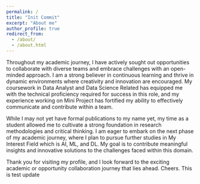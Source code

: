 ```yaml
---
permalink: /
title: "Init Commit"
excerpt: "About me"
author_profile: true
redirect_from: 
  - /about/
  - /about.html
---
```


Throughout my academic journey, I have actively sought out opportunities to collaborate with diverse teams and embrace challenges with an open-minded approach. I am a strong believer in continuous learning and thrive in dynamic environments where creativity and innovation are encouraged. My coursework in Data Analyst and Data Science Related has equipped me with the technical proficiency required for success in this role, and my experience working on Mini Project has fortified my ability to effectively communicate and contribute within a team.

While I may not yet have formal publications to my name yet, my time as a student allowed me to cultivate a strong foundation in research methodologies and critical thinking. I am eager to embark on the next phase of my academic journey, where I plan to pursue further studies in My Interest Field which is AI, ML, and DL. My goal is to contribute meaningful insights and innovative solutions to the challenges faced within this domain.

Thank you for visiting my profile, and I look forward to the exciting academic or opportunity collaboration journey that lies ahead. Cheers. This is test update
